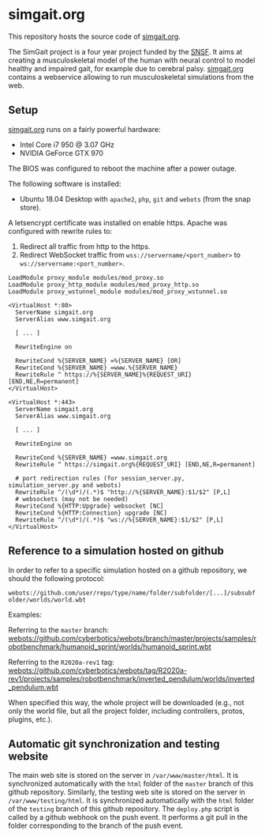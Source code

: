 # simgait.org

This repository hosts the source code of [simgait.org](https://simgait.org).

The SimGait project is a four year project funded by the [SNSF](http://www.snf.ch).
It aims at creating a musculoskeletal model of the human with neural control to model healthy and impaired gait, for example due to cerebral palsy. [simgait.org](https://simgait.org) contains a webservice allowing to run musculoskeletal simulations from the web.

## Setup

[simgait.org](https://simgait.org) runs on a fairly powerful hardware:

- Intel Core i7 950 @ 3.07 GHz
- NVIDIA GeForce GTX 970

The BIOS was configured to reboot the machine after a power outage.

The following software is installed:

- Ubuntu 18.04 Desktop with `apache2`, `php`, `git` and `webots` (from the snap store).

A letsencrypt certificate was installed on enable https.
Apache was configured with rewrite rules to:

1. Redirect all traffic from http to the https.
2. Redirect WebSocket traffic from `wss://servername/<port_number>` to `ws://servername:<port_number>`.

```
LoadModule proxy_module modules/mod_proxy.so
LoadModule proxy_http_module modules/mod_proxy_http.so
LoadModule proxy_wstunnel_module modules/mod_proxy_wstunnel.so

<VirtualHost *:80>
  ServerName simgait.org
  ServerAlias www.simgait.org

  [ ... ]

  RewriteEngine on

  RewriteCond %{SERVER_NAME} =%{SERVER_NAME} [OR]
  RewriteCond %{SERVER_NAME} =www.%{SERVER_NAME}
  RewriteRule ^ https://%{SERVER_NAME}%{REQUEST_URI} [END,NE,R=permanent]
</VirtualHost>

<VirtualHost *:443>
  ServerName simgait.org
  ServerAlias www.simgait.org

  [ ... ]

  RewriteEngine on

  RewriteCond %{SERVER_NAME} =www.simgait.org
  RewriteRule ^ https://simgait.org%{REQUEST_URI} [END,NE,R=permanent]

  # port redirection rules (for session_server.py, simulation_server.py and webots)
  RewriteRule ^/(\d*)/(.*)$ "http://%{SERVER_NAME}:$1/$2" [P,L]
  # websockets (may not be needed)
  RewriteCond %{HTTP:Upgrade} websocket [NC]
  RewriteCond %{HTTP:Connection} upgrade [NC]
  RewriteRule ^/(\d*)/(.*)$ "ws://%{SERVER_NAME}:$1/$2" [P,L]
</VirtualHost>
```

## Reference to a simulation hosted on github

In order to refer to a specific simulation hosted on a github repository, we should the following protocol:

`webots://github.com/user/repo/type/name/folder/subfolder/[...]/subsubfolder/worlds/world.wbt`

Examples:

Referring to the `master` branch: [webots://github.com/cyberbotics/webots/branch/master/projects/samples/robotbenchmark/humanoid_sprint/worlds/humanoid_sprint.wbt](https://github.com/cyberbotics/webots/tree/master/projects/samples/robotbenchmark/humanoid_sprint/worlds/humanoid_sprint.wbt)

Referring to the `R2020a-rev1` tag: [webots://github.com/cyberbotics/webots/tag/R2020a-rev1/projects/samples/robotbenchmark/inverted_pendulum/worlds/inverted_pendulum.wbt](https://github.com/cyberbotics/webots/tree/R2020a-rev1/projects/samples/robotbenchmark/inverted_pendulum/worlds/inverted_pendulum.wbt)

When specified this way, the whole project will be downloaded (e.g., not only the world file, but all the project folder, including controllers, protos, plugins, etc.).


## Automatic git synchronization and testing website

The main web site is stored on the server in `/var/www/master/html`.
It is synchronized automatically with the `html` folder of the `master` branch of this github repository.
Similarly, the testing web site is stored on the server in `/var/www/testing/html`.
It is synchronized automatically with the `html` folder of the `testing` branch of this github repository.
The `deploy.php` script is called by a github webhook on the push event.
It performs a git pull in the folder corresponding to the branch of the push event.
